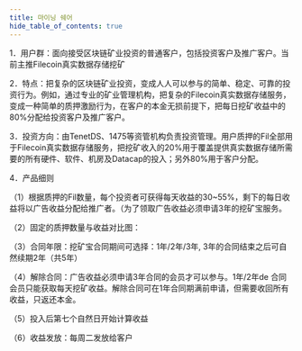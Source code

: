 ```yaml
---
title: 마이닝 쉐어
hide_table_of_contents: true
---
```


1．用户群：面向接受区块链矿业投资的普通客户，包括投资客户及推广客户。当前主推Filecoin真实数据存储挖矿

2．特点：把复杂的区块链矿业投资，变成人人可以参与的简单、稳定、可靠的投资行为。例如，通过专业的矿业管理机构，把复杂的Filecoin真实数据存储服务，变成一种简单的质押激励行为，在客户的本金无损前提下，把每日挖矿收益中的80%分配给投资客户及推广客户。

3．投资方向：由TenetDS、1475等资管机构负责投资管理。用户质押的Fil全部用于Filecoin真实数据存储服务，把挖矿收入的20%用于覆盖提供真实数据存储所需要的所有硬件、软件、机房及Datacap的投入；另外80%用于客户分配。

4．产品细则

（1）根据质押的Fil数量，每个投资者可获得每天收益的30~55%，剩下的每日收益将以广告收益分配给推广者。（为了领取广告收益必须申请3年的挖矿宝服务。

（2）固定的质押数量与收益对比图：

（3）合同年限：挖矿宝合同期间可选择：1年/2年/3年, 3年的合同结束之后可自然续期2年（共5年）

（4）解除合同：广告收益必须申请3年合同的会员才可以参与。1年/2年de 合同会员只能获取每天挖矿收益。解除合同可在1年合同期满前申请，但需要收回所有收益，只返还本金。

（5）投入后第七个自然日开始计算收益

（6）收益发放：每周二发放给客户